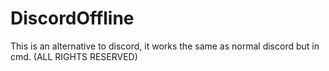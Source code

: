 # DiscordOffline
This is an alternative to discord, it works the same as normal discord but in cmd. (ALL RIGHTS RESERVED)
